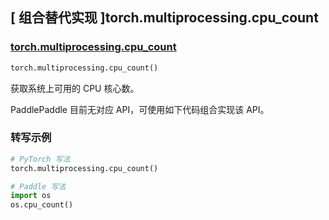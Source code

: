 ## [ 组合替代实现 ]torch.multiprocessing.cpu_count

### [torch.multiprocessing.cpu_count](https://github.com/pytorch/pytorch/blob/main/torch/multiprocessing/__init__.py)
```python
torch.multiprocessing.cpu_count()
```

获取系统上可用的 CPU 核心数。

PaddlePaddle 目前无对应 API，可使用如下代码组合实现该 API。

###  转写示例

```python
# PyTorch 写法
torch.multiprocessing.cpu_count()

# Paddle 写法
import os
os.cpu_count()
```
